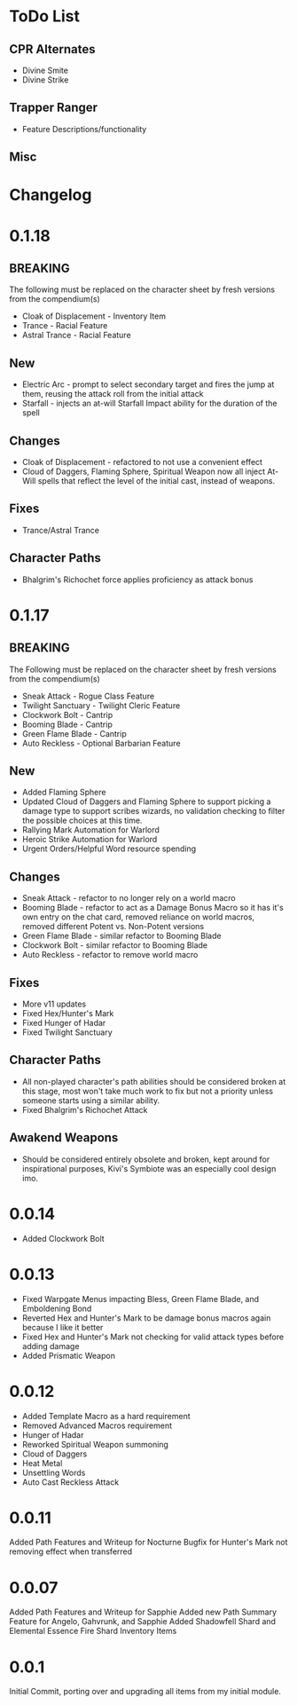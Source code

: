 # ToDo List
## CPR Alternates
* Divine Smite
* Divine Strike

## Trapper Ranger
* Feature Descriptions/functionality

## Misc


# Changelog
# 0.1.18
## **BREAKING**
The following must be replaced on the character sheet by fresh versions from the compendium(s)
* Cloak of Displacement - Inventory Item
* Trance - Racial Feature
* Astral Trance - Racial Feature
## New
* Electric Arc - prompt to select secondary target and fires the jump at them, reusing the attack roll from the initial attack
* Starfall - injects an at-will Starfall Impact ability for the duration of the spell
## Changes
* Cloak of Displacement - refactored to not use a convenient effect
* Cloud of Daggers, Flaming Sphere, Spiritual Weapon now all inject At-Will spells that reflect the level of the initial cast, instead of weapons.
## Fixes
* Trance/Astral Trance
## Character Paths
* Bhalgrim's Richochet force applies proficiency as attack bonus

# 0.1.17
## **BREAKING**
The Following must be replaced on the character sheet by fresh versions from the compendium(s)
* Sneak Attack - Rogue Class Feature
* Twilight Sanctuary - Twilight Cleric Feature
* Clockwork Bolt - Cantrip
* Booming Blade - Cantrip
* Green Flame Blade - Cantrip
* Auto Reckless - Optional Barbarian Feature
## New
* Added Flaming Sphere
* Updated Cloud of Daggers and Flaming Sphere to support picking a damage type to support scribes wizards, no validation checking to filter the possible choices at this time.
* Rallying Mark Automation for Warlord
* Heroic Strike Automation for Warlord
* Urgent Orders/Helpful Word resource spending
## Changes
* Sneak Attack - refactor to no longer rely on a world macro
* Booming Blade - refactor to act as a Damage Bonus Macro so it has it's own entry on the chat card, removed reliance on world macros, removed different Potent vs. Non-Potent versions
* Green Flame Blade - similar refactor to Booming Blade
* Clockwork Bolt - similar refactor to Booming Blade
* Auto Reckless - refactor to remove world macro
## Fixes
* More v11 updates
* Fixed Hex/Hunter's Mark
* Fixed Hunger of Hadar
* Fixed Twilight Sanctuary
## Character Paths
* All non-played character's path abilities should be considered broken at this stage, most won't take much work to fix but not a priority unless someone starts using a similar ability.
* Fixed Bhalgrim's Richochet Attack
## Awakend Weapons
* Should be considered entirely obsolete and broken, kept around for inspirational purposes, Kivi's Symbiote was an especially cool design imo.

# 0.0.14
* Added Clockwork Bolt

# 0.0.13
* Fixed Warpgate Menus impacting Bless, Green Flame Blade, and Emboldening Bond
* Reverted Hex and Hunter's Mark to be damage bonus macros again because I like it better
* Fixed Hex and Hunter's Mark not checking for valid attack types before adding damage
* Added Prismatic Weapon

# 0.0.12
* Added Template Macro as a hard requirement
* Removed Advanced Macros requirement
* Hunger of Hadar
* Reworked Spiritual Weapon summoning
* Cloud of Daggers
* Heat Metal
* Unsettling Words
* Auto Cast Reckless Attack

# 0.0.11
Added Path Features and Writeup for Nocturne
Bugfix for Hunter's Mark not removing effect when transferred

# 0.0.07
Added Path Features and Writeup for Sapphie
Added new Path Summary Feature for Angelo, Gahvrunk, and Sapphie
Added Shadowfell Shard and Elemental Essence Fire Shard Inventory Items

# 0.0.1
Initial Commit, porting over and upgrading all items from my initial module.
